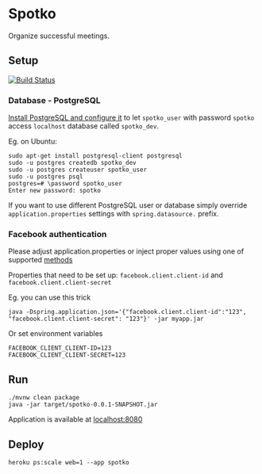 # Spotko 

Organize successful meetings.

## Setup

[![Build Status](https://travis-ci.org/paq85/spotko.svg?branch=master)](https://travis-ci.org/paq85/spotko)

### Database - PostgreSQL

[Install PostgreSQL and configure it](https://help.ubuntu.com/community/PostgreSQL) to let `spotko_user` with password `spotko` access `localhost` database called `spotko_dev`.

Eg. on Ubuntu:
	
	sudo apt-get install postgresql-client postgresql
	sudo -u postgres createdb spotko_dev
	sudo -u postgres createuser spotko_user
	sudo -u postgres psql
	postgres=# \password spotko_user
	Enter new password: spotko
	
If you want to use different PostgreSQL user or database simply override `application.properties` settings with `spring.datasource.` prefix.

### Facebook authentication
Please adjust application.properties or inject proper values using one of supported [methods](http://docs.spring.io/spring-boot/docs/current/reference/html/boot-features-external-config.html#boot-features-external-config-profile-specific-properties)

Properties that need to be set up: `facebook.client.client-id` and `facebook.client.client-secret`

Eg. you can use this trick

	java -Dspring.application.json='{"facebook.client.client-id":"123", "facebook.client.client-secret": "123"}' -jar myapp.jar
	
Or set environment variables

	FACEBOOK_CLIENT_CLIENT-ID=123
	FACEBOOK_CLIENT_CLIENT-SECRET=123
	
## Run

	./mvnw clean package
	java -jar target/spotko-0.0.1-SNAPSHOT.jar
	
Application is available at [localhost:8080](http://localhost:8080)

## Deploy

	heroku ps:scale web=1 --app spotko